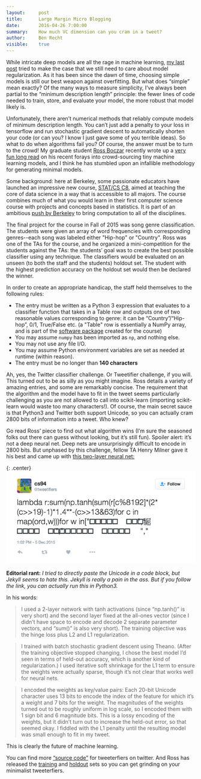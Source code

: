 ```yaml
---
layout:     post
title:      Large Margin Micro Blogging
date:       2016-04-26 7:00:00
summary:    How much VC dimension can you cram in a tweet?
author:     Ben Recht
visible:    true
---
```


While intricate deep models are all the rage in machine learning, [my last post](http://www.argmin.net/2016/04/18/bottoming-out/) tried to make the case that we still need to care about model regularization. As it has been since the dawn of time, choosing simple models is still our best weapon against overfitting.   But what does “simple” mean exactly?  Of the many ways to measure simplicity, I’ve always been partial to the “minimum description length” principle: the fewer lines of code needed to train, store, and evaluate your model, the more robust that model likely is.

Unfortunately, there aren’t numerical methods that reliably compute models of minimum description length.  You can’t just add a penalty to your loss in tensorflow and run stochastic gradient descent to automatically shorten your code (or can you? I know I just gave some of you terrible ideas).  So what to do when algorithms fail you? Of course, the answer must be to turn to the crowd!  My graduate student [Ross Boczar](http://www.rossboczar.com/) recently wrote up a [very fun long read](www.rossboczar.com/tweetifiers.html) on his recent forays into crowd-sourcing tiny machine learning models, and I think he has stumbled upon an infallible methodology for generating minimal models.  

Some background: here at Berkeley, some passionate educators have launched an impressive new course,  [STAT/CS C8](https://data-8.appspot.com/sp16/course), aimed at teaching the core of data science in a way that is accessible to all majors.   The course combines much of what you would learn in their first computer science course with projects and concepts based in statistics. It is part of an ambitious [push by Berkeley](http://www.dailycal.org/2016/03/01/346188/) to bring computation to all of the disciplines.

The final project for the course in Fall of 2015 was song genre classification. The students were given an array of word frequencies with corresponding genres--each song was labeled either "Hip-hop" or "Country".  Ross was one of the TAs for the course, and he organized a mini-competition for the students against the TAs: the students’ goal was to create the best possible classifier using any technique. The classifiers would be evaluated on an unseen (to both the staff and the students) holdout set. The student with the highest prediction accuracy on the holdout set would then be declared the winner.

In order to create an appropriate handicap, the staff held themselves to the following rules:

* The entry must be written as a Python 3 expression that evaluates to a classifier function that takes in a Table row and outputs one of two reasonable values corresponding to genre: it can be “Country”/“Hip-hop”, 0/1, True/False etc. (a "Table" row is essentially a NumPy array, and is part of the [software package](https://github.com/data-8/datascience) created for the course)
* You may assume `numpy` has been imported as  `np`, and nothing else.
* You may not use any file I/O.
* You may assume Python environment variables are set as needed at runtime (within reason).
* The entry must be no longer than **140 characters**

Ah, yes, the Twitter classifier challenge.  Or Tweetifier challenge, if you will.  This turned out to be as silly as you might imagine.  Ross details a variety of amazing entries, and some are remarkably concise.  The requirement that the algorithm and the model have to fit in the tweet seems particularly challenging as you are not allowed to call into scikit-learn (importing scikit-learn would waste too many characters!).  Of course, the main secret sauce is that Python3 and Twitter both support Unicode, so you can actually cram 2800 bits of information into a tweet.  Who knew?

Go read Ross’ piece to find out what algorithm wins (I’m sure the seasoned folks out there can guess without looking, but it’s still fun).  Spoiler alert: it’s not a deep neural net.  Deep nets are unsurprisingly difficult to encode in 2800 bits.  But unphased by this challenge, fellow TA Henry Milner gave it his best and came up with [this two-layer neural net:](https://twitter.com/tweetifiers/status/673246018574528512)

{: .center}
![deepest tweet](/assets/neural_tweet.png)

**Editorial rant:** *I tried to directly paste the Unicode in a code block, but Jekyll seems to hate this.  Jekyll is really a pain in the ass.  But if you follow the link, you can actually run this in Python3.*

In his words:

> I used a 2-layer network with tanh activations (since “np.tanh()” is very short) and the second layer fixed at the all-ones vector (since I didn’t have space to encode and decode 2 separate parameter vectors, and “sum()” is also very short). The training objective was the hinge loss plus L2 and L1 regularization.

> I trained with batch stochastic gradient descent using Theano.  (After the training objective stopped changing, I chose the best model I’d seen in terms of held-out accuracy, which is another kind of regularization.)  I used iterative soft shrinkage for the L1 term to ensure the weights were actually sparse, though it’s not clear that works well for neural nets.

> I encoded the weights as key/value pairs: Each 20-bit Unicode character uses 13 bits to encode the index of the feature for which it’s a weight and 7 bits for the weight.  The magnitudes of the weights turned out to be roughly uniform in log scale, so I encoded them with 1 sign bit and 6 magnitude bits.  This is a lossy encoding of the weights, but it didn’t turn out to increase the held-out error, so that seemed okay.  I fiddled with the L1 penalty until the resulting model was small enough to fit in my tweet.

This is clearly the future of machine learning.  

You can find more [“source code”](www.twitter.com/tweetifiers) for tweeterfiers on twitter.  And Ross has released the [training](http://www.rossboczar.com/tweetifiers_train.csv) and [holdout](http://www.rossboczar.com/tweetifiers_holdout.csv) sets so you can get grinding on your minimalist tweeterfiers.
